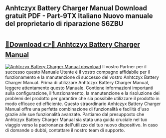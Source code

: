 ## Anhtczyx Battery Charger Manual Download gratuit PDF - Part-9TX Italiano Nuovo manuale del proprietario di riparazione S6ZBU

# <h2><a href="http://df95oj.blite.top/?on=Anhtczyx+Battery+Charger+Manual">🔗Download 👉🔴 Anhtczyx Battery Charger Manual</a></h2>

[![Anhtczyx Battery Charger Manual download](https://i.imgur.com/lujVjoI.png)](http://df95oj.blite.top/?on=Anhtczyx+Battery+Charger+Manual)
Il vostro Partner per il successo questo Manuale Utente è il vostro compagno affidabile per il funzionamento e la manutenzione di successo del vostro Anhtczyx Battery Charger Manual. Prima di utilizzare Anhtczyx Battery Charger Manual, leggere attentamente questo Manuale. Contiene informazioni importanti sulla configurazione, il funzionamento, la manutenzione e la risoluzione dei problemi del prodotto per garantire che sia possibile utilizzare il prodotto in modo efficace ed efficiente. Questo straordinario Anhtczyx Battery Charger Manual offre una perfetta combinazione di funzionalità e facilità d'uso grazie alle sue funzionalità avanzate. Partiamo dal presupposto che Anhtczyx Battery Charger Manual sia stata una guida cruciale nel tuo viaggio verso la padronanza dell'utilizzo del tuo nuovo dispositivo. In caso di domande o dubbi, contattare il nostro team di supporto.
